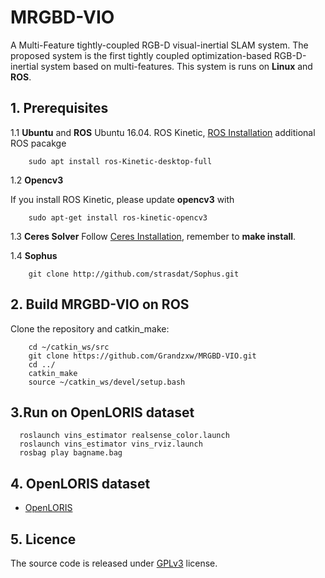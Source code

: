 # MRGBD-VIO
A Multi-Feature tightly-coupled RGB-D visual-inertial SLAM system. The proposed system is the first tightly coupled optimization-based RGB-D-inertial system based on multi-features. This system is runs on **Linux** and **ROS**.

## 1. Prerequisites
1.1 **Ubuntu** and **ROS**
Ubuntu 16.04. ROS Kinetic, [ROS Installation](http://wiki.ros.org/indigo/Installation/Ubuntu)
additional ROS pacakge

```
    sudo apt install ros-Kinetic-desktop-full
```

1.2 **Opencv3**

If you install ROS Kinetic, please update **opencv3** with 
```
    sudo apt-get install ros-kinetic-opencv3
```
1.3 **Ceres Solver**
Follow [Ceres Installation](http://ceres-solver.org/installation.html), remember to **make install**.

1.4 **Sophus**
```
    git clone http://github.com/strasdat/Sophus.git
```

## 2. Build MRGBD-VIO on ROS
Clone the repository and catkin_make:
```
    cd ~/catkin_ws/src
    git clone https://github.com/Grandzxw/MRGBD-VIO.git
    cd ../
    catkin_make
    source ~/catkin_ws/devel/setup.bash
```

## 3.Run on OpenLORIS dataset

```
  roslaunch vins_estimator realsense_color.launch
  roslaunch vins_estimator vins_rviz.launch
  rosbag play bagname.bag
```
## 4. OpenLORIS dataset

+ [OpenLORIS](https://github.com/lifelong-robotic-vision/lifelong-slam)

## 5. Licence
The source code is released under [GPLv3](http://www.gnu.org/licenses/) license.

